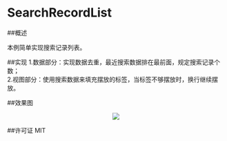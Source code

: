 # SearchRecordList

##概述

  本例简单实现搜索记录列表。

##实现
1.数据部分：实现数据去重，最近搜索数据排在最前面，规定搜索记录个数； 
<br>
2.视图部分：使用搜索数据来填充摆放的标签，当标签不够摆放时，换行继续摆放。

##效果图
<p align="center" >
  <img src="https://github.com/youngcao2015/SearchRecordList/blob/master/标签不确定行和列-仿天猫最近搜索记录/Assets.xcassets/records.imageset/记录.png">
</p>

##许可证
  MIT
